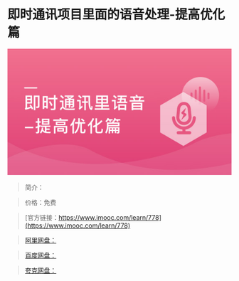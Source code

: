 # 即时通讯项目里面的语音处理-提高优化篇

![img](../../assets/5fe442f70001f76005400304.jpg)

> 简介：

> 价格：免费

> [官方链接：https://www.imooc.com/learn/778](https://www.imooc.com/learn/778)

> [阿里网盘：]()

> [百度网盘：]()

> [夸克网盘：]()
